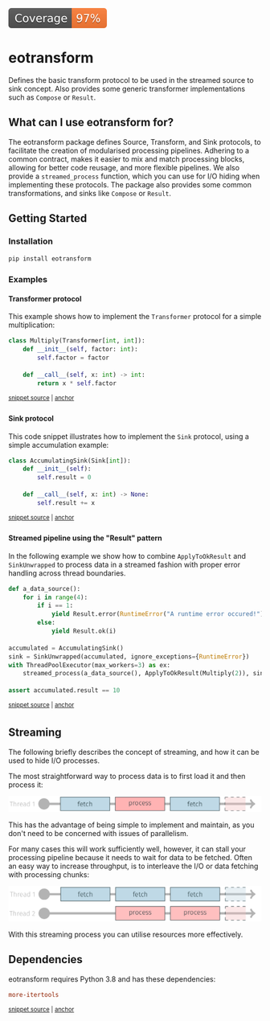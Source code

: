 ![Coverage badge](https://raw.githubusercontent.com/TUW-GEO/eotransform/python-coverage-comment-action-data/badge.svg)
# eotransform

Defines the basic transform protocol to be used in the streamed source to sink concept. Also provides some generic 
transformer implementations such as `Compose` or `Result`.

## What can I use eotransform for?

The eotransform package defines Source, Transform, and Sink protocols, to facilitate the creation of modularised processing pipelines.
Adhering to a common contract, makes it easier to mix and match processing blocks, allowing for better code reusage, and more flexible pipelines.
We also provide a `streamed_process` function, which you can use for I/O hiding when implementing these protocols.
The package also provides some common transformations, and sinks like `Compose` or `Result`.

## Getting Started

### Installation
```bash
pip install eotransform
```

### Examples

#### Transformer protocol
This example shows how to implement the `Transformer` protocol for a simple multiplication:

<!-- snippet: example_transformer_multiply -->
<a id='snippet-example_transformer_multiply'></a>
```py
class Multiply(Transformer[int, int]):
    def __init__(self, factor: int):
        self.factor = factor

    def __call__(self, x: int) -> int:
        return x * self.factor
```
<sup><a href='/tests/test_doc_examples.py#L10-L17' title='Snippet source file'>snippet source</a> | <a href='#snippet-example_transformer_multiply' title='Start of snippet'>anchor</a></sup>
<!-- endSnippet -->

#### Sink protocol
This code snippet illustrates how to implement the `Sink` protocol, using a simple accumulation example:

<!-- snippet: example_sink_accumulate -->
<a id='snippet-example_sink_accumulate'></a>
```py
class AccumulatingSink(Sink[int]):
    def __init__(self):
        self.result = 0

    def __call__(self, x: int) -> None:
        self.result += x
```
<sup><a href='/tests/test_doc_examples.py#L20-L27' title='Snippet source file'>snippet source</a> | <a href='#snippet-example_sink_accumulate' title='Start of snippet'>anchor</a></sup>
<!-- endSnippet -->


#### Streamed pipeline using the "Result" pattern
In the following example we show how to combine `ApplyToOkResult` and `SinkUnwrapped` to process data in a streamed fashion with proper error handling across thread boundaries.

<!-- snippet: example_streamed_results -->
<a id='snippet-example_streamed_results'></a>
```py
def a_data_source():
    for i in range(4):
        if i == 1:
            yield Result.error(RuntimeError("A runtime error occured!"))
        else:
            yield Result.ok(i)

accumulated = AccumulatingSink()
sink = SinkUnwrapped(accumulated, ignore_exceptions={RuntimeError})
with ThreadPoolExecutor(max_workers=3) as ex:
    streamed_process(a_data_source(), ApplyToOkResult(Multiply(2)), sink, ex)

assert accumulated.result == 10
```
<sup><a href='/tests/test_doc_examples.py#L30-L44' title='Snippet source file'>snippet source</a> | <a href='#snippet-example_streamed_results' title='Start of snippet'>anchor</a></sup>
<!-- endSnippet -->

## Streaming
The following briefly describes the concept of streaming, and how it can be used to hide I/O processes.

The most straightforward way to process data is to first load it and then process it:

![serial process](doc/images/serial.png)

This has the advantage of being simple to implement and maintain, as you don't need to be concerned with issues of parallelism.

For many cases this will work sufficiently well, however, it can stall your processing pipeline because it needs to wait for data to be fetched.
Often an easy way to increase throughput, is to interleave the I/O or data fetching with processing chunks:

![streamed process](doc/images/streamed.png)

With this streaming process you can utilise resources more effectively.

## Dependencies
eotransform requires Python 3.8 and has these dependencies:

<!-- snippet: dependencies -->
<a id='snippet-dependencies'></a>
```cfg
more-itertools
```
<sup><a href='/setup.cfg#L30-L32' title='Snippet source file'>snippet source</a> | <a href='#snippet-dependencies' title='Start of snippet'>anchor</a></sup>
<!-- endSnippet -->
